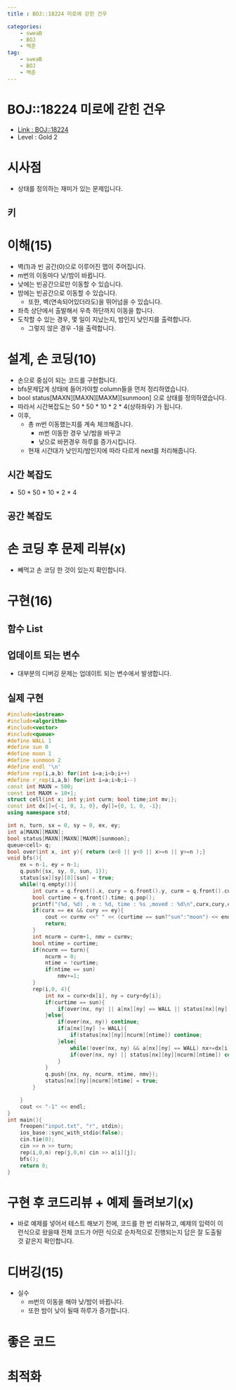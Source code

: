 ```yaml
---
title : BOJ::18224 미로에 갇힌 건우

categories:
    - sweaB
    - BOJ
    - 백준
tag:
    - sweaB
    - BOJ
    - 백준
---
```

# BOJ::18224 미로에 갇힌 건우
- [Link : BOJ::18224](https://www.acmicpc.net/problem/18224)
- Level : Gold 2

# 시사점
- 상태를 정의하는 재미가 있는 문제입니다.

## 키

# 이해(15)
- 벽(1)과 빈 공간(0)으로 이루어진 맵이 주어집니다.
- m번의 이동마다 낮/밤이 바뀝니다.
- 낮에는 빈공간으로만 이동할 수 있습니다.
- 밤에는 빈공간으로 이동할 수 있습니다.
  - 또한, 벽(연속되어있더라도)을 뛰어넘을 수 있습니다.
- 좌측 상단에서 출발해서 우측 하단까지 이동을 합니다.
- 도착할 수 있는 경우, 몇 일이 지났는지, 밤인지 낮인지를 출력합니다.
  - 그렇지 않은 경우 -1을 출력합니다.

# 설계, 손 코딩(10)
- 손으로 중심이 되는 코드를 구현합니다.
- bfs문제답게 상태에 들어가야할 column들을 먼저 정리하였습니다.
- bool status[MAXN][MAXN][MAXM][sunmoon] 으로 상태를 정의하였습니다.
- 따라서 시간복잡도는 50 * 50 * 10 * 2 * 4(상하좌우) 가 됩니다.
- 이후,
  - 총 m번 이동했는지를 계속 체크해줍니다.
    - m번 이동한 경우 낮/밤을 바꾸고
    - 낮으로 바뀐경우 하루를 증가시킵니다.
  - 현재 시간대가 낮인지/밤인지에 따라 다르게 next를 처리해줍니다.


## 시간 복잡도
- 50 * 50 * 10 * 2 * 4 


## 공간 복잡도

# 손 코딩 후 문제 리뷰(x)
- 빼먹고 손 코딩 한 것이 있는지 확인합니다.

# 구현(16)

## 함수 List 

## 업데이트 되는 변수
- 대부분의 디버깅 문제는 업데이트 되는 변수에서 발생합니다.

## 실제 구현 

```cpp
#include<iostream>
#include<algorithm>
#include<vector>
#include<queue>
#define WALL 1
#define sun 0
#define moon 1
#define sunmoon 2
#define endl '\n'
#define rep(i,a,b) for(int i=a;i<b;i++)
#define r_rep(i,a,b) for(int i=a;i>b;i--)
const int MAXN = 500;
const int MAXM = 10+1;
struct cell{int x; int y;int curm; bool time;int mv;};
const int dx[]={-1, 0, 1, 0}, dy[]={0, 1, 0, -1};
using namespace std;

int n, turn, sx = 0, sy = 0, ex, ey;
int a[MAXN][MAXN];
bool status[MAXN][MAXN][MAXM][sunmoon];
queue<cell> q;
bool over(int x, int y){ return (x<0 || y<0 || x>=n || y>=n );}
void bfs(){
    ex = n-1, ey = n-1;
    q.push({sx, sy, 0, sun, 1});
    status[sx][sy][0][sun] = true;
    while(!q.empty()){
        int curx = q.front().x, cury = q.front().y, curm = q.front().curm, curmv = q.front().mv;
        bool curtime = q.front().time; q.pop();
        printf("(%d, %d) , m : %d, time : %s ,moved : %d\n",curx,cury,curm, curtime==sun?"SUN":"MOON", curmv);
        if(curx == ex && cury == ey){
            cout << curmv <<" " << (curtime == sun?"sun":"moon") << endl;
            return;
        }
        int ncurm = curm+1, nmv = curmv;
        bool ntime = curtime;
        if(ncurm == turn){
            ncurm = 0;
            ntime = !curtime;
            if(ntime == sun)
                nmv+=1;
        }
        rep(i,0, 4){
            int nx = curx+dx[i], ny = cury+dy[i];
            if(curtime == sun){
                if(over(nx, ny) || a[nx][ny] == WALL || status[nx][ny][ncurm][ntime]) continue;
            }else{
                if(over(nx, ny)) continue;
                if(a[nx][ny] != WALL){
                    if(status[nx][ny][ncurm][ntime]) continue;
                }else{
                    while(!over(nx, ny) && a[nx][ny] == WALL) nx+=dx[i], ny+=dy[i];
                    if(over(nx, ny) || status[nx][ny][ncurm][ntime]) continue;
                }
            }
            q.push({nx, ny, ncurm, ntime, nmv});
            status[nx][ny][ncurm][ntime] = true;
        }

    }
    cout << "-1" << endl;
}
int main(){
    freopen("input.txt", "r", stdin);
    ios_base::sync_with_stdio(false);
    cin.tie(0);
    cin >> n >> turn;
    rep(i,0,n) rep(j,0,n) cin >> a[i][j];
    bfs();
    return 0;
}
```

# 구현 후 코드리뷰 + 예제 돌려보기(x)
- 바로 예제를 넣어서 테스트 해보기 전에, 코드를 한 번 리뷰하고, 예제의 입력이 이런식으로 왔을때
  전체 코드가 어떤 식으로 순차적으로 진행되는지 답은 잘 도출될 것 같은지 확인합니다.

# 디버깅(15)
- 실수
  - m번의 이동을 해야 낮/밤이 바뀝니다.
  - 또한 밤이 낮이 될때 하루가 증가합니다.

# 좋은 코드

# 최적화
